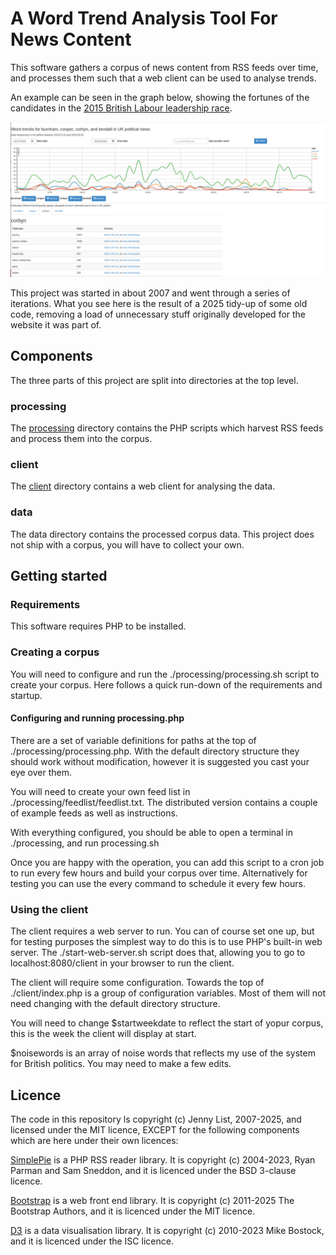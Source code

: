 # A Word Trend Analysis Tool For News Content

This software gathers a corpus of news content from RSS feeds over time, and processes them such that a web client can be used to analyse trends.

An example can be seen in the graph below, showing the fortunes of the candidates in the [2015 British Labour leadership race](https://en.wikipedia.org/wiki/2015_Labour_Party_leadership_election_(UK)).

![A graph of word frequencies of candidate names over the campaign.](./images/trends-labour-leadership-2015.jpg)

This project was started in about 2007 and went through a series of iterations. What you see here is the result of a 2025 tidy-up of some old code, removing a load of unnecessary stuff originally developed for the website it was part of.

## Components

The three parts of this project are split into directories at the top level.

### processing

The [processing](./processing/) directory contains the PHP scripts which harvest RSS feeds and process them into the corpus.

### client

The [client](./client/) directory contains a web client for analysing the data.

### data

The data directory contains the processed corpus data. This project does not ship with a corpus, you will have to collect your own.

## Getting started

### Requirements

This software requires PHP to be installed.

### Creating a corpus

You will need to configure and run the ./processing/processing.sh script to create your corpus. Here follows a quick run-down of the requirements and startup.

#### Configuring and running processing.php

There are a set of variable definitions for paths at the top of ./processing/processing.php. With the default directory structure they should work without modification, however it is suggested you cast your eye over them.

You will need to create your own feed list in ./processing/feedlist/feedlist.txt. The distributed version contains a couple of example feeds as well as instructions.

With everything configured, you should be able to open a terminal in ./processing, and run processing.sh

Once you are happy with the operation, you can add this script to a cron job to run every few hours and build your corpus over time. Alternatively for testing you can use the every command to schedule it every few hours.

### Using the client

The client requires a web server to run. You can of course set one up, but for testing purposes the simplest way to do this is to use PHP's built-in web server. The ./start-web-server.sh script does that, allowing you to go to localhost:8080/client in your browser to run the client.

The client will require some configuration. Towards the top of ./client/index.php is a group of configuration variables. Most of them will not need changing with the default directory structure.

You will need to change $startweekdate to reflect the start of yopur corpus, this is the week the client will display at start.

$noisewords is an array of noise words that reflects my use of the system for British politics. You may need to make a few edits.

## Licence

The code in this repository ls copyright (c) Jenny List, 2007-2025, and licensed under the MIT licence, EXCEPT for the following components which are here under their own licences:

[SimplePie](https://github.com/simplepie/simplepie) is a PHP RSS reader library.
It is copyright (c) 2004-2023, Ryan Parman and Sam Sneddon, and it is licenced under the BSD 3-clause licence.

[Bootstrap](https://getbootstrap.com/) is a web front end library.
It is copyright (c) 2011-2025 The Bootstrap Authors, and it is licenced under the MIT licence.

[D3](https://d3js.org/) is a data visualisation library.
It is copyright (c) 2010-2023 Mike Bostock, and it is licenced under the ISC licence.
